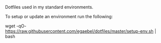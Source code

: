 Dotfiles used in my standard environments.

To setup or update an environment run the following:

wget -qO- https://raw.githubusercontent.com/egaebel/dotfiles/master/setup-env.sh | bash
